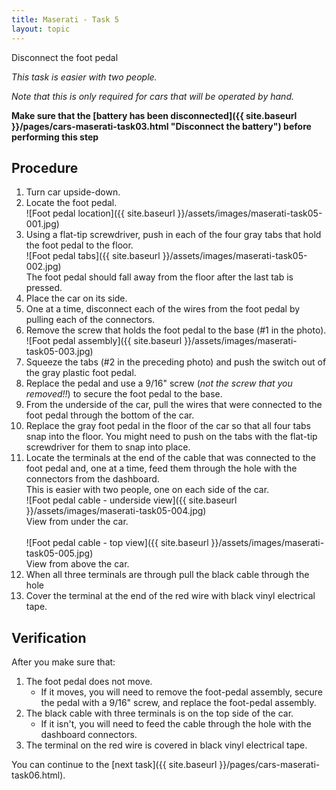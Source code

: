 ```yaml
---
title: Maserati - Task 5
layout: topic
---
```


Disconnect the foot pedal

_This task is easier with two people._

_Note that this is only required for cars that will be operated by hand._

**Make sure that the [battery has been disconnected]({{ site.baseurl }}/pages/cars-maserati-task03.html "Disconnect the battery") before performing this step** 

## Procedure

1. Turn car upside-down.
2. Locate the foot pedal. <br />![Foot pedal location]({{ site.baseurl }}/assets/images/maserati-task05-001.jpg)
3. Using a flat-tip screwdriver, push in each of the four gray tabs that hold the foot pedal to the floor.<br />![Foot pedal tabs]({{ site.baseurl }}/assets/images/maserati-task05-002.jpg)<br /> The foot pedal should fall away from the floor after the last tab is pressed.
4. Place the car on its side.
5. One at a time, disconnect each of the wires from the foot pedal by pulling each of the connectors.
6. Remove the screw that holds the foot pedal to the base (#1 in the photo).<br />![Foot pedal assembly]({{ site.baseurl }}/assets/images/maserati-task05-003.jpg)
5. Squeeze the tabs (#2 in the preceding photo) and push the switch out of the gray plastic foot pedal.
6. Replace the pedal and use a 9/16" screw (_not the screw that you removed!!_) to secure the foot pedal to the base.
7. From the underside of the car, pull the wires that were connected to the foot pedal through the bottom of the car.
8. Replace the gray foot pedal in the floor of the car so that all four tabs snap into the floor. You might need to push on the tabs with the flat-tip screwdriver for them to snap into place.
9. Locate the terminals at the end of the cable that was connected to the foot pedal and, one at a time, feed them through the hole with the connectors from the dashboard. <br />This is easier with two people, one on each side of the car.<br />![Foot pedal cable - underside view]({{ site.baseurl }}/assets/images/maserati-task05-004.jpg)<br />View from under the car.<br /><br />![Foot pedal cable - top view]({{ site.baseurl }}/assets/images/maserati-task05-005.jpg)<br />View from above the car.<br />
10. When all three terminals are through pull the black cable through the hole
11. Cover the terminal at the end of the red wire with black vinyl electrical tape.

## Verification

After you make sure that:

1. The foot pedal does not move.
	- If it moves, you will need to remove the foot-pedal assembly,  secure the pedal with a 9/16" screw, and replace the foot-pedal assembly.
1. The black cable with three terminals is on the top side of the car.
	- If it isn't, you will need to feed the cable through the hole with the dashboard connectors.
2. The terminal on the red wire is covered in black vinyl electrical tape.

You can continue to the [next task]({{ site.baseurl }}/pages/cars-maserati-task06.html).
